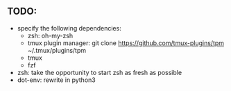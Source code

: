 ## TODO:

* specify the following dependencies:
    * zsh: oh-my-zsh
    * tmux plugin manager: git clone https://github.com/tmux-plugins/tpm ~/.tmux/plugins/tpm
    * tmux
    * fzf
* zsh: take the opportunity to start zsh as fresh as possible
* dot-env: rewrite in python3
